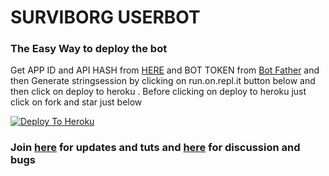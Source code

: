 
# SURVIBORG USERBOT

### The Easy Way to deploy the bot
Get APP ID and API HASH from [HERE](https://my.telegram.org) and BOT TOKEN from [Bot Father](https://t.me/botfather) and then Generate stringsession by clicking on run.on.repl.it button below and then click on deploy to heroku . Before clicking on deploy to heroku just click on fork and star just below



[![Deploy To Heroku](https://www.herokucdn.com/deploy/button.svg)](https://heroku.com/deploy?template=https://github.com/ErrorSystem69/Surviborg)


    










### Join [here](https://t.me/SystemKnullReload) for updates and tuts and [here](https://t.me/SystemKnull) for discussion and bugs




































